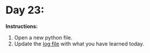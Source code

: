 # Day 23: 
**Instructions:** 
1. Open a new python file.
2. Update the [log file](../../log.md) with what you have learned today.
